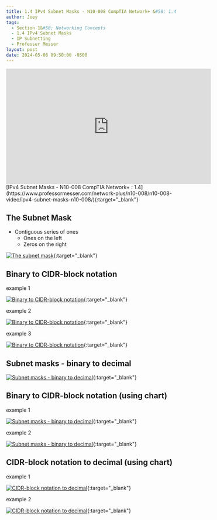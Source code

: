 ```yaml
---
title: 1.4 IPv4 Subnet Masks - N10-008 CompTIA Network+ &#58; 1.4
author: Joey
tags:
  - Section 1&#58; Networking Concepts
  - 1.4 IPv4 Subnet Masks
  - IP Subnetting
  - Professer Messer 
layout: post
date: 2024-05-06 09:50:00 -0500
---
```


<div class="container">
    <iframe class="responsive-iframe" width="560" height="315" src="https://www.youtube.com/embed/7AGp1glJm8M?si=A0-qexDguvCIUAu2&amp;start=552" title="YouTube video player" frameborder="0" allow="accelerometer; autoplay; clipboard-write; encrypted-media; gyroscope; picture-in-picture; web-share" referrerpolicy="strict-origin-when-cross-origin" allowfullscreen></iframe>
</div>
[IPv4 Subnet Masks - N10-008 CompTIA Network+ : 1.4](https://www.professormesser.com/network-plus/n10-008/n10-008-video/ipv4-subnet-masks-n10-008/){:target="_blank"}

## The Subnet Mask

- Contiguous series of ones
    - Ones on the left
    - Zeros on the right

[![The subnet mask]({{site.baseurl}}/img/the_subnet_mask.png)](https://youtu.be/7AGp1glJm8M?si=iBrAJFy-7CM_O5Me&t=118){:target="_blank"}

## Binary to CIDR-block notation

example 1

[![Binary to CIDR-block notation]({{site.baseurl}}/img/binary_to_cidr_block_notation.png)](https://youtu.be/7AGp1glJm8M?si=errllfF8BiImAsEL&t=129){:target="_blank"}

example 2

[![Binary to CIDR-block notation]({{site.baseurl}}/img/binary_to_cidr_block_notation_1.png)](https://youtu.be/7AGp1glJm8M?si=pj3gWBCXrsqro8CO&t=209){:target="_blank"}

example 3

[![Binary to CIDR-block notation]({{site.baseurl}}/img/binary_to_cidr_block_notation_2.png)](https://youtu.be/7AGp1glJm8M?si=Cak_DxRF7RmERFWh&t=233){:target="_blank"}

## Subnet masks - binary to decimal

[![Subnet masks - binary to decimal]({{site.baseurl}}/img/subnet_masks_binary_to_decimal.png)](https://youtu.be/7AGp1glJm8M?si=-4URRjzbTrUovNdO&t=293){:target="_blank"}

## Binary to CIDR-block notation (using chart)

example 1

[![Subnet masks - binary to decimal]({{site.baseurl}}/img/subnet_masks_binary_to_decimal_using_chart.png)](https://youtu.be/7AGp1glJm8M?si=pt8T7XbgZBCyu5KZ&t=319){:target="_blank"}

example 2

[![Subnet masks - binary to decimal]({{site.baseurl}}/img/subnet_masks_binary_to_decimal_using_chart_1.png)](https://youtu.be/7AGp1glJm8M?si=AuzT5tgzPoctLxFJ){:target="_blank"}

## CIDR-block notation to decimal (using chart)

example 1

[![CIDR-block notation to decimal]({{site.baseurl}}/img/subnet_masks_cidr_to_decimal_using_chart.png)](https://youtu.be/7AGp1glJm8M?si=bYJ91cuxFiMMCmHU){:target="_blank"}

example 2

[![CIDR-block notation to decimal]({{site.baseurl}}/img/subnet_masks_cidr_to_decimal_using_chart_1.png)](https://youtu.be/7AGp1glJm8M?si=DLJ4CcTO3N8z17Na&t=459){:target="_blank"}